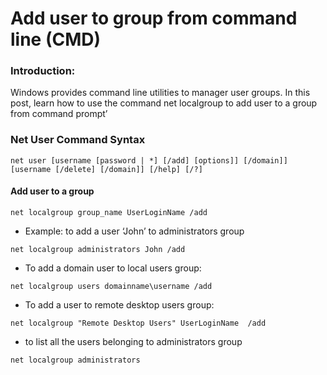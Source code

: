 # Add user to group from command line (CMD)

### Introduction:
Windows provides command line utilities to manager user groups. In this post, learn how to use the command net localgroup to add user to a group from command prompt’
### Net User Command Syntax
```
net user [username [password | *] [/add] [options]] [/domain]] [username [/delete] [/domain]] [/help] [/?]
```

#### Add user to a group
```
net localgroup group_name UserLoginName /add
```
- Example: to add a user ‘John’ to administrators group
```
net localgroup administrators John /add
```
- To add a domain user to local users group:
```
net localgroup users domainname\username /add
```
- To add a user to remote desktop users group:
```
net localgroup "Remote Desktop Users" UserLoginName  /add
```
- to list all the users belonging to administrators group 
```
net localgroup administrators
```
